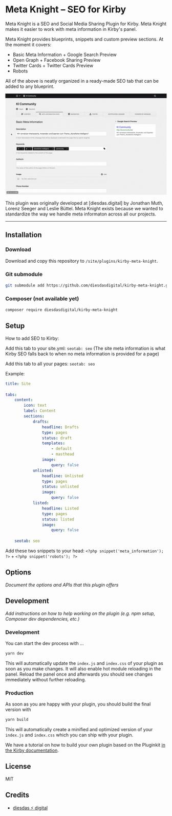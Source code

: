 # Meta Knight – SEO for Kirby

Meta Knight is a SEO and Social Media Sharing Plugin for Kirby. Meta Knight makes it easier to work with meta information in Kirby's panel.

Meta Knight provides blueprints, snippets and custom preview sections. At the moment it covers:

-   Basic Meta Information + Google Search Preview
-   Open Graph + Facebook Sharing Preview
-   Twitter Cards + Twitter Cards Preview
-   Robots

All of the above is neatly organized in a ready-made SEO tab that can be added to any blueprint.

![Screenshot](screenshot.gif)

This plugin was originally developed at [diesdas.digital] by Jonathan Muth, Lorenz Seeger and Leslie Büttel. Meta Knight exists because we wanted to standardize the way we handle meta informaton across all our projects.

---

## Installation

### Download

Download and copy this repository to `/site/plugins/kirby-meta-knight`.

### Git submodule

```bash
git submodule add https://github.com/diesdasdigital/kirby-meta-knight.git site/plugins/kirby-meta-knight
```

### Composer (not available yet)

```bash
composer require diesdasdigital/kirby-meta-knight
```

## Setup

How to add SEO to Kirby:

Add this tab to your site.yml: `seotab: seo` (The site meta information is what Kirby SEO falls back to when no meta information is provided for a page)

Add this tab to all your pages: `seotab: seo`

Example:

```yaml
title: Site

tabs:
    content:
        icon: text
        label: Content
        sections:
            drafts:
                headline: Drafts
                type: pages
                status: draft
                templates:
                    - default
                    - masthead
                image:
                    query: false
            unlisted:
                headline: Unlisted
                type: pages
                status: unlisted
                image:
                    query: false
            listed:
                headline: Listed
                type: pages
                status: listed
                image:
                    query: false

    seotab: seo
```

Add these two snippets to your head: `<?php snippet('meta_information'); ?>` + `<?php snippet('robots'); ?>`

## Options

_Document the options and APIs that this plugin offers_

## Development

_Add instructions on how to help working on the plugin (e.g. npm setup, Composer dev dependencies, etc.)_

### Development

You can start the dev process with …

```bash
yarn dev
```

This will automatically update the `index.js` and `index.css` of your plugin as soon as you make changes.
It will also enable hot module reloading in the panel. Reload the panel once and afterwards you should
see changes immediately without further reloading.

### Production

As soon as you are happy with your plugin, you should build the final version with

```bash
yarn build
```

This will automatically create a minified and optimized version of your `index.js` and `index.css`
which you can ship with your plugin.

We have a tutorial on how to build your own plugin based on the Pluginkit [in the Kirby documentation](https://getkirby.com/docs/guide/plugins/plugin-setup-basic).

## License

MIT

## Credits

-   [diesdas ⚡️ digital](https://github.com/diesdasdigital)
